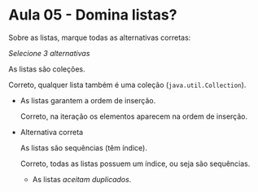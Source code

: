 # Aula 05 - Domina listas?

Sobre as listas, marque todas as alternativas corretas:

*Selecione 3 alternativas*

As listas são coleções.

Correto, qualquer lista também é uma coleção (`java.util.Collection`).

- As listas garantem a ordem de inserção.
    
    Correto, na iteração os elementos aparecem na ordem de inserção.
    
- Alternativa correta
    
    As listas são sequências (têm índice).
    
    Correto, todas as listas possuem um índice, ou seja são sequências.
    
    - As listas *aceitam duplicados*.
